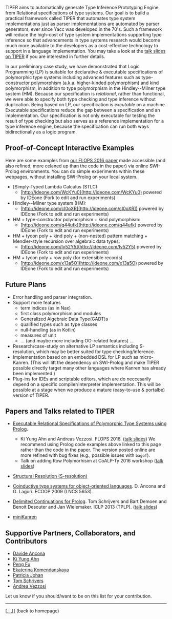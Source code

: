 TIPER aims to automatically generate
Type Inference Prototyping Engine from Relational specifications of
type systems. Our goal is to build a practical framework called TIPER
that automates type system implementations just as parser implementations are
automated by parser generators, ever since Yacc was developed in the 70's.
Such a framework will reduce the high-cost of type system implementations supporting
type inference so that advancements in type systems research would become much
more available to the developers as a cost-effective technology to support in
a language implementation. You may take a look at
the [talk slides on TIPER](https://slides.com/kyagrd/rowpoly-coalpty16) if you are
interested in further details.

In our preliminary case study, we have demonstrated that Logic Programming (LP) is suitable for declarative & executable specifications of polymorphic type systems including advanced features such as type-constructor polymorphism (a.k.a. higher-kinded polymorphism) and kind polymorphism, in addition to type polymorphism in the Hindley--Milner type system (HM). Because our specification is _relational_, rather than functional, we were able to specify both type checking and type inference without duplication. Being based on LP, our specification is _excutable_ on a machine. Executable specifications reduce the gap between a specification and an implementation. Our specification is not only executable for testing the result of type checking but also serves as a reference implementation for a type inference engine, because the specification can run both ways bidirectionally as a logic program.

## Proof-of-Concept Interactive Examples
Here are some examples from [our FLOPS 2016 paper](https://www.sharelatex.com/project/557756cfdfb75ebd54bf5807) made
accessible (and also refined, more celaned up than the code in the paper) via online SWI-Prolog environments. You can do simple experiments within these webpages, without installing SWI-Prolog on your local system.

* [Simply-Typed Lambda Calculus (STLC)
  - [http://ideone.com/WcKYu0](http://ideone.com/WcKYu0)
    powered by IDEone (Fork to edit and run experiments)
* Hindley--Milner type system (HM):
  - [http://ideone.com/cI0oXR](http://ideone.com/cI0oXR])
    powered by IDEone (Fork to edit and run experiments)
* HM + type-constructor polymorphism + kind polymorphism:
  - [http://ideone.com/q44ufk](http://ideone.com/q44ufk)
    powered by IDEone (Fork to edit and run experiments)
* HM + tycon poly + kind poly + (non-nested) pattern matching + Mendler-style recursion over algebraic data types:
  - [http://ideone.com/Iv52Y5](http://ideone.com/Iv52Y5)
    powered by IDEone (Fork to edit and run experiments)
* HM + tycon poly + row poly (for extensible records)
  - [http://ideone.com/x13a5O](http://ideone.com/x13a5O)
    powered by IDEone (Fork to edit and run experiments)

## Future Plans
* Error handling and parser integration.
* Support more features
  - term indices (as in Nax)
  - first class polymorphism and modules
  - Generalized Algebraic Data Type(GADT)s
  - qualified types such as type classes
  - null-handling (as in Kotlin)
  - measures of unit
  - ... (and maybe more including OO-related features) ...
* Research/case-study on alternative LP semantics including S-resolution, which may be better suited for type checking/inference.
* Implementation based on an embedded DSL for LP such as micro-Kanren. (This will lift the dependency on SWI-Prolog and make TIPER possible directly target many other languages where Kanren has already been implemented.)
* Plug-ins for IDEs and scriptable editors, which are do neccesarily depend on a specific compiler/interpreter implementation.  This will be possible at a stage when we produce a mature (easy-to-use & portalbe) version of TIPER.

## Papers and Talks related to TIPER
* [Executable Relational Specifications of Polymorphic Type Systems using Prolog](https://www.sharelatex.com/project/557756cfdfb75ebd54bf5807).
  * Ki Yung Ahn and Andreas Vezzosi. FLOPS 2016.
    ([talk slides](http://slides.com/kyagrd/tiperdundee))
      We recommend using Prolog code examples above linked to this page rather than the code in the paper. The version posted online are more refined with bug fixes (e.g., possible issues with `bagof`).
  * Talk on adding Row Polymorhisim at CoALP-Ty 2016 workshop ([talk slides](https://slides.com/kyagrd/rowpoly-coalpty16))
* [Structural Resolution (S-resolution)](http://staff.computing.dundee.ac.uk/katya/CoALP/)

* [Coinductive type systems for object-oriented languages](http://www.disi.unige.it/person/AnconaD/papers/Types_abstracts.html#AL-ECOOP09).
  D. Ancona and G. Lagori. ECOOP 2009 (LNCS 5653).

* [Delimited Continuations for Prolog](http://people.cs.kuleuven.be/~tom.schrijvers/portfolio/iclp2013.html).
  Tom Schrijvers and Bart Demoen and Benoit Desouter and Jan Wielemaker.
  ICLP 2013 (TPLP).
  ([talk slides](http://www-ps.informatik.uni-kiel.de/kdpd2013/talks/schrijvers.pdf))

* [miniKanren](http://miniKanren.org/)

## Supportive Partners, Collaborators, and Contributors
* [Davide Ancona](http://www.disi.unige.it/person/AnconaD/)
* [Ki Yung Ahn](http://kyagrd.github.io/)
* [Peng Fu](http://staff.computing.dundee.ac.uk/pengfu/)
* [Ekaterina Komendanskaya](http://staff.computing.dundee.ac.uk/katya/)
* [Patricia Johan](http://cs.appstate.edu/~johannp/)
* [Tom Schrivers](http://people.cs.kuleuven.be/~tom.schrijvers/)
* [Andrea Vezzosi](http://www.cse.chalmers.se/~vezzosi/)

Let us know if you should/want to be on this list for your contribution.


--------
[[.. ⮥]](http://kyagrd.github.io/) (back to homepage)
